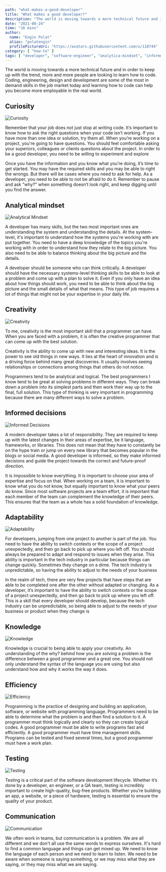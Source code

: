 ```yaml
---
path: "what-makes-a-good-developer"
title: "What makes a good developer?"
description: "The world is moving towards a more technical future and in order to keep up with the trend, more and more people are looking to learn how to code. Coding, engineering, design and development are some of the most in demand skills in the job market today and learning how to code can help you become more employable in the real world."
date: "2021-08-24"
time: "16 mins"
author:
  name: "Engin Polat"
  alias: "polatengin"
  profilePictureUri: "https://avatars.githubusercontent.com/u/118744"
category: [ "how-to" ]
tags: [ "developer", "software-engineer", "analytica-mindset", "informed-decisions", "curiosity", "adaptability", "creativity", "knowledge", "efficiency", "testing", "communication" ]
---
```

The world is moving towards a more technical future and in order to keep up with the trend, more and more people are looking to learn how to code. Coding, engineering, design and development are some of the most in demand skills in the job market today and learning how to code can help you become more employable in the real world.

## Curiosity

![Curiosity](../_static/assets/2021/08/wmgd-curiosity.jpg)

Remember that your job does not just stop at writing code. It’s important to know how to ask the right questions when your code isn’t working. If you have more than one idea or solution, try them all.   When you’re working on a project, you're going to have questions. You should feel comfortable asking your superiors, colleagues or clients questions about the project. In order to be a good developer, you need to be willing to experiment and explore

Once you have the information and you know what you’re doing, it’s time to get started. You may have the required skills and you may be able to right the wrongs. But there will be cases where you need to ask for help. As a developer, you need to be able to not be afraid to do it. Remember to pause and ask "why?" when something doesn’t look right, and keep digging until you find the answer.

## Analytical mindset

![Analytical Mindset](../_static/assets/2021/08/wmgd-analytical-mindset.jpg)

A developer has many skills, but the two most important ones are understanding the system and understanding the details. At the system-level, it's important to understand how the systems you're working with are put together. You need to have a deep knowledge of the topics you're working with in order to understand how they relate to the big picture. You also need to be able to balance thinking about the big picture and the details.

A developer should be someone who can think critically. A developer should have the necessary systems-level thinking skills to be able to look at a problem and come up with a plan to solve it. Even if you only have an idea about how things should work, you need to be able to think about the big picture and the small details of what that means. This type of job requires a lot of things that might not be your expertise in your daily life.

## Creativity

![Creativity](../_static/assets/2021/08/wmgd-creativity.jpg)

To me, creativity is the most important skill that a programmer can have. When you are faced with a problem, it is often the creative programmer that can come up with the best solution.

Creativity is the ability to come up with new and interesting ideas. It is the power to see old things in new ways. It lies at the heart of innovation and is a driving force behind many great discoveries. It usually involves seeing relationships or connections among things that others do not notice.

Programmers tend to be analytical and logical. The best programmers I know tend to be great at solving problems in different ways. They can break down a problem into its simplest parts and then work their way up to the final, full solution. This type of thinking is very important in programming because there are many different ways to solve a problem.

## Informed decisions

![Informed Decisions](../_static/assets/2021/08/wmgd-informed-decisions.jpg)

A modern developer takes a lot of responsibility. They are required to keep up with the latest changes in their areas of expertise, be it language, frameworks, or libraries. This does not mean that they have to constantly be on the hype train or jump on every new library that becomes popular in the blogs or social media. A good developer is informed, so they make informed decisions and guide the project towards the correct and future-proof direction.

It is impossible to know everything. It is important to choose your area of expertise and focus on that. When working on a team, it is important to know what you do not know, but equally important to know what your peers do know. Since most software projects are a team effort, it is important that each member of the team can complement the knowledge of their peers. This ensures that the team as a whole has a solid foundation of knowledge.

## Adaptability

![Adaptability](../_static/assets/2021/08/wmgd-adaptability.jpg)

For developers, jumping from one project to another is part of the job. You need to have the ability to switch contexts or the scope of a project unexpectedly, and then go back to pick up where you left off. You should always be prepared to adapt and respond to issues when they arise. This ability is important in the tech industry in particular because things can change quickly. Sometimes they change on a dime. The tech industry is unpredictable, so having the ability to adjust to the needs of your business

In the realm of tech, there are very few projects that have steps that are able to be completed one after the other without adapted or changing. As a developer, it’s important to have the ability to switch contexts or the scope of a project unexpectedly, and then go back to pick up where you left off. This is a skill that every developer should develop, because the tech industry can be unpredictable, so being able to adjust to the needs of your business or product when they change is

## Knowledge

![Knowledge](../_static/assets/2021/08/wmgd-knowledge.jpg)

Knowledge is crucial to being able to apply your creativity. An understanding of the why? behind how you are solving a problem is the difference between a good programmer and a great one. You should not only understand the syntax of the language you are using but also understand how and why it works the way it does.

## Efficiency

![Efficiency](../_static/assets/2021/08/wmgd-efficiency.jpg)

Programming is the practice of designing and building an application, software, or website with programming language. Programmers need to be able to determine what the problem is and then find a solution to it. A programmer must think logically and clearly so they can create logical codes. A good programmer must be able to write programs fast and efficiently. A good programmer must have time management skills. Programs can be tested and fixed several times, but a good programmer must have a work plan.

## Testing

![Testing](../_static/assets/2021/08/wmgd-testing.jpg)

Testing is a critical part of the software development lifecycle. Whether it’s done by a developer, an engineer, or a QA team, testing is incredibly important to create high-quality, bug-free products. Whether you’re building an app, a website, or a piece of hardware, testing is essential to ensure the quality of your product.

## Communication

![Communication](../_static/assets/2021/08/wmgd-communication.jpg)

We often work in teams, but communication is a problem. We are all different and we don't all use the same words to express ourselves. It's hard to find a common language and things can get mixed up. We need to know the language of each person and we need to learn to listen. We need to be aware when someone is saying something, or we may miss what they are saying, or they may miss what we are saying.
